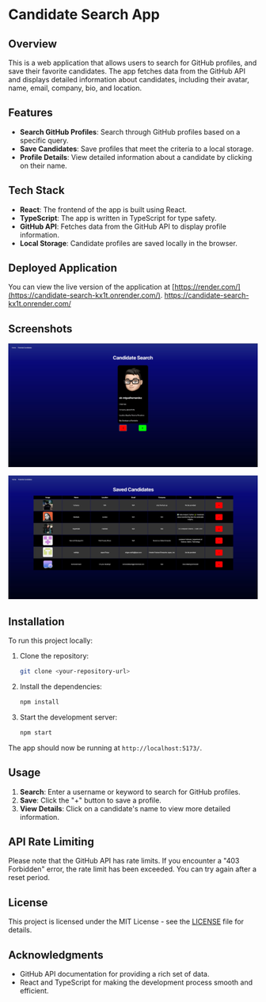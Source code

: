 
# Candidate Search App

## Overview
This is a web application that allows users to search for GitHub profiles, and save their favorite candidates. The app fetches data from the GitHub API and displays detailed information about candidates, including their avatar, name, email, company, bio, and location.

## Features
- **Search GitHub Profiles**: Search through GitHub profiles based on a specific query.
- **Save Candidates**: Save profiles that meet the criteria to a local storage.
- **Profile Details**: View detailed information about a candidate by clicking on their name.

## Tech Stack
- **React**: The frontend of the app is built using React.
- **TypeScript**: The app is written in TypeScript for type safety.
- **GitHub API**: Fetches data from the GitHub API to display profile information.
- **Local Storage**: Candidate profiles are saved locally in the browser.


## Deployed Application

You can view the live version of the application at [https://render.com/](https://candidate-search-kx1t.onrender.com/).
https://candidate-search-kx1t.onrender.com/

## Screenshots

![Screenshot](/public/CandidateSearch.jpg) 

![Screenshot](/public/SavedSearch.jpg)


## Installation

To run this project locally:

1. Clone the repository:
   ```bash
   git clone <your-repository-url>
   ```

2. Install the dependencies:
   ```bash
   npm install
   ```

3. Start the development server:
   ```bash
   npm start
   ```

The app should now be running at `http://localhost:5173/`.

## Usage

1. **Search**: Enter a username or keyword to search for GitHub profiles.
3. **Save**: Click the "+" button to save a profile.
4. **View Details**: Click on a candidate's name to view more detailed information.

## API Rate Limiting

Please note that the GitHub API has rate limits. If you encounter a "403 Forbidden" error, the rate limit has been exceeded. You can try again after a reset period.

## License

This project is licensed under the MIT License - see the [LICENSE](LICENSE) file for details.

## Acknowledgments
- GitHub API documentation for providing a rich set of data.
- React and TypeScript for making the development process smooth and efficient.
